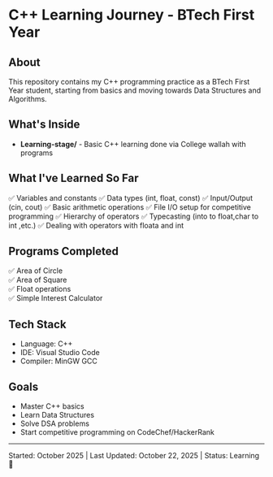 # C++ Learning Journey - BTech First Year

## About
This repository contains my C++ programming practice as a BTech First Year student, starting from basics and moving towards Data Structures and Algorithms.

## What's Inside
- **Learning-stage/** - Basic C++ learning done via  College wallah with programs

## What I've Learned So Far
✅ Variables and constants
✅ Data types (int, float, const)
✅ Input/Output (cin, cout)
✅ Basic arithmetic operations
✅ File I/O setup for competitive programming
✅ Hierarchy of operators
✅ Typecasting (into to float,char to int ,etc.)
✅ Dealing with operators with floata and int

## Programs Completed
✅ Area of Circle  
✅ Area of Square  
✅ Float operations  
✅ Simple Interest Calculator  

## Tech Stack
- Language: C++
- IDE: Visual Studio Code
- Compiler: MinGW GCC

## Goals
- Master C++ basics
- Learn Data Structures
- Solve DSA problems
- Start competitive programming on CodeChef/HackerRank

---
Started: October 2025 | Last Updated: October 22, 2025 | Status: Learning 🚀